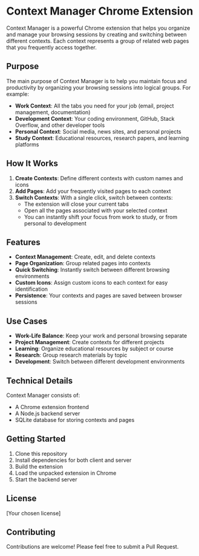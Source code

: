 # Context Manager Chrome Extension

Context Manager is a powerful Chrome extension that helps you organize and manage your browsing sessions by creating and switching between different contexts. Each context represents a group of related web pages that you frequently access together.

## Purpose

The main purpose of Context Manager is to help you maintain focus and productivity by organizing your browsing sessions into logical groups. For example:

- **Work Context**: All the tabs you need for your job (email, project management, documentation)
- **Development Context**: Your coding environment, GitHub, Stack Overflow, and other developer tools
- **Personal Context**: Social media, news sites, and personal projects
- **Study Context**: Educational resources, research papers, and learning platforms

## How It Works

1. **Create Contexts**: Define different contexts with custom names and icons
2. **Add Pages**: Add your frequently visited pages to each context
3. **Switch Contexts**: With a single click, switch between contexts:
   - The extension will close your current tabs
   - Open all the pages associated with your selected context
   - You can instantly shift your focus from work to study, or from personal to development

## Features

- **Context Management**: Create, edit, and delete contexts
- **Page Organization**: Group related pages into contexts
- **Quick Switching**: Instantly switch between different browsing environments
- **Custom Icons**: Assign custom icons to each context for easy identification
- **Persistence**: Your contexts and pages are saved between browser sessions

## Use Cases

- **Work-Life Balance**: Keep your work and personal browsing separate
- **Project Management**: Create contexts for different projects
- **Learning**: Organize educational resources by subject or course
- **Research**: Group research materials by topic
- **Development**: Switch between different development environments

## Technical Details

Context Manager consists of:

- A Chrome extension frontend
- A Node.js backend server
- SQLite database for storing contexts and pages

## Getting Started

1. Clone this repository
2. Install dependencies for both client and server
3. Build the extension
4. Load the unpacked extension in Chrome
5. Start the backend server

## License

[Your chosen license]

## Contributing

Contributions are welcome! Please feel free to submit a Pull Request.
